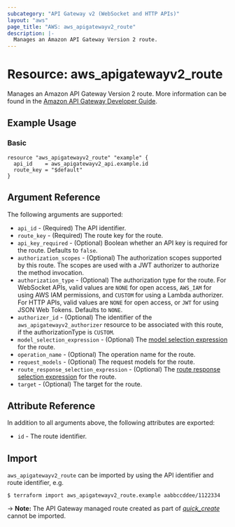 ```yaml
---
subcategory: "API Gateway v2 (WebSocket and HTTP APIs)"
layout: "aws"
page_title: "AWS: aws_apigatewayv2_route"
description: |-
  Manages an Amazon API Gateway Version 2 route.
---
```


# Resource: aws_apigatewayv2_route

Manages an Amazon API Gateway Version 2 route.
More information can be found in the [Amazon API Gateway Developer Guide](https://docs.aws.amazon.com/apigateway/latest/developerguide/apigateway-websocket-api.html).

## Example Usage

### Basic

```hcl
resource "aws_apigatewayv2_route" "example" {
  api_id    = aws_apigatewayv2_api.example.id
  route_key = "$default"
}
```

## Argument Reference

The following arguments are supported:

* `api_id` - (Required) The API identifier.
* `route_key` - (Required) The route key for the route.
* `api_key_required` - (Optional) Boolean whether an API key is required for the route. Defaults to `false`.
* `authorization_scopes` - (Optional) The authorization scopes supported by this route. The scopes are used with a JWT authorizer to authorize the method invocation.
* `authorization_type` - (Optional) The authorization type for the route.
For WebSocket APIs, valid values are `NONE` for open access, `AWS_IAM` for using AWS IAM permissions, and `CUSTOM` for using a Lambda authorizer.
For HTTP APIs, valid values are `NONE` for open access, or `JWT` for using JSON Web Tokens.
Defaults to `NONE`.
* `authorizer_id` - (Optional) The identifier of the `aws_apigatewayv2_authorizer` resource to be associated with this route, if the authorizationType is `CUSTOM`.
* `model_selection_expression` - (Optional) The [model selection expression](https://docs.aws.amazon.com/apigateway/latest/developerguide/apigateway-websocket-api-selection-expressions.html#apigateway-websocket-api-model-selection-expressions) for the route.
* `operation_name` - (Optional) The operation name for the route.
* `request_models` - (Optional) The request models for the route.
* `route_response_selection_expression` - (Optional) The [route response selection expression](https://docs.aws.amazon.com/apigateway/latest/developerguide/apigateway-websocket-api-selection-expressions.html#apigateway-websocket-api-route-response-selection-expressions) for the route.
* `target` - (Optional) The target for the route.

## Attribute Reference

In addition to all arguments above, the following attributes are exported:

* `id` - The route identifier.

## Import

`aws_apigatewayv2_route` can be imported by using the API identifier and route identifier, e.g.

```
$ terraform import aws_apigatewayv2_route.example aabbccddee/1122334
```

-> **Note:** The API Gateway managed route created as part of [_quick_create_](https://docs.aws.amazon.com/apigateway/latest/developerguide/api-gateway-basic-concept.html#apigateway-definition-quick-create) cannot be imported.
